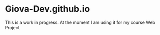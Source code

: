 # Giova-Dev.github.io
This is a work in progress.
At the moment I am using it for my course Web Project